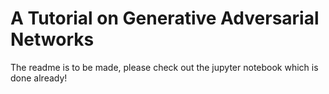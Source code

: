 # A Tutorial on Generative Adversarial Networks

The readme is to be made, please check out the jupyter notebook which is done already!
